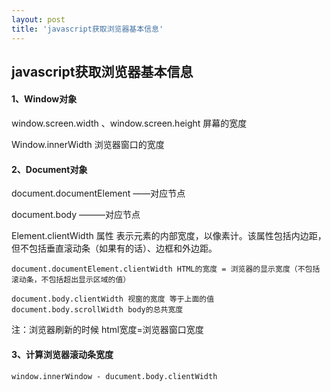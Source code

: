 ```yaml
---
layout: post
title: 'javascript获取浏览器基本信息'
---
```

<!--break-->
## javascript获取浏览器基本信息   


#### 1、Window对象

window.screen.width 、window.screen.height  屏幕的宽度

Window.innerWidth 浏览器窗口的宽度



#### 2、Document对象

document.documentElement ——对应<html>节点

document.body ———对应<body>节点

Element.clientWidth 属性 表示元素的内部宽度，以像素计。该属性包括内边距，但不包括垂直滚动条（如果有的话）、边框和外边距。

```
document.documentElement.clientWidth HTML的宽度 = 浏览器的显示宽度（不包括滚动条，不包括超出显示区域的值）
```



```
document.body.clientWidth 视窗的宽度 等于上面的值
document.body.scrollWidth body的总共宽度
```

注：浏览器刷新的时候  html宽度=浏览器窗口宽度

#### 3、计算浏览器滚动条宽度

```
window.innerWindow - ducument.body.clientWidth  
```

